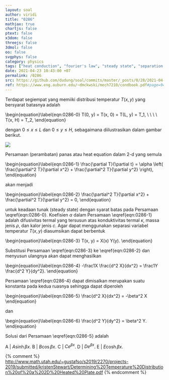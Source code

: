 ```yaml
---
layout: soal
author: viridi
title: "0286"
mathjax: true
chartjs: false
ptext: false
x3dom: false
threejs: false
3dmol: false
oo: false
svgphys: false
category: physics
tags: ["heat conduction", "fourier's law", "steady state", "separation of variable", "harmonic", "exponential", "solution", "2-d", "fi3201", "2020-2"]
date: 2021-04-23 10:43:00 +07
permalink: /0286
src: https://github.com/dudung/soal/commits/master/_posts/0/28/2021-04-23-fourier-law-hc-fd-2d-6.md
ref: https://www.eng.auburn.edu/~dmckwski/mech7210/condbook.pdf#page=94
---
```

Terdapat segiempat yang memiiki distribusi temperatur $T(x, y)$ yang bersyarat batasnya adalah

\begin{equation}\label{eqn:0286-0}
T(0, y) = T(x, 0) = T(L, y) = T_1, \ \ \ \ T(x, H) = T_2,
\end{equation}

dengan $0 \le x \le L$ dan $0 \le y \le H$, sebagaimana diilustrasikan dalam gambar berikut.

![]({{site.baseurl}}/assets/img/0/28/0282.png)

Persamaan (perambatan) panas atau heat equation dalam 2-d yang semula

\begin{equation}\label{eqn:0286-1}
\frac{\partial T}{\partial t} = \alpha \left( \frac{\partial^2 T}{\partial x^2} + \frac{\partial^2 T}{\partial y^2} \right),
\end{equation}

akan menjadi

\begin{equation}\label{eqn:0286-2}
\frac{\partial^2 T}{\partial x^2} + \frac{\partial^2 T}{\partial y^2} = 0,
\end{equation}

untuk keadaan tunak (steady state) dengan syarat batas pada Persamaan \eqref{eqn:0286-0}. Koefisien $\alpha$ dalam Persamaan \eqref{eqn:0286-1} adalah difusivitas termal yang tersusun atas konduktivitas termal $\kappa$, massa jenis $\rho$, dan kalor jenis $c$. Agar dapat menggunakan separasi variabel temperatur $T(x, y)$ diasumsikan dapat berbentuk

\begin{equation}\label{eqn:0286-3}
T(x, y) = X(x) Y(y).
\end{equation}

Substitusi Persamaan \eqref{eqn:0286-3} ke \eqref{eqn:0286-2} dan menyusun ulangnya akan dapat menghasilkan

\begin{equation}\label{eqn:0286-4}
-\frac1X \frac{d^2 X}{dx^2} = \frac1Y \frac{d^2 Y}{dy^2}.
\end{equation}

Persamaan \eqref{eqn:0286-4} dapat dimisalkan merupakan suatu konstanta pada kedua ruasnya sehingga dapat diperoleh

\begin{equation}\label{eqn:0286-5}
\frac{d^2 X}{dx^2} = -\beta^2 X
\end{equation}

dan

\begin{equation}\label{eqn:0286-6}
\frac{d^2 Y}{dy^2} = \beta^2 Y.
\end{equation}

Solusi dari Persamaan \eqref{eqn:0286-5} adalah

A | $A \sinh \beta x$.
B | $B \cos \beta x$.
C | $C e^{\beta x}$.
D | $D e^{\beta x}$.
E | $E \cosh \beta x$.

{% comment %}
http://www.math.utah.edu/~gustafso/s2019/2270/projects-2019/submitted/kristenStewart/Determining%20Temperature%20Distribution%20of%20a%202D%20Heated%20Plate.pdf
{% endcomment %}